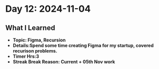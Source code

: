 # Day 12: 2024-11-04

## What I Learned
- **Topic: Figma, Recursion**
- **Details:Spend some time creating Figma for my startup, covered recurison problems.**
- **Timer Hrs:3**
- **Streak Break Reason: Current + 05th Nov work**